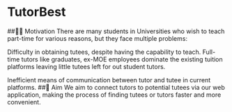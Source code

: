 # TutorBest
##💪🏼 Motivation
There are many students in Universities who wish to teach part-time for various reasons, but they face multiple problems:

Difficulty in obtaining tutees, despite having the capability to teach. Full-time tutors like graduates, ex-MOE employees dominate the existing tuition platforms leaving little tutees left for out student tutors.

Inefficient means of communication between tutor and tutee in current platforms.
##🎯 Aim
We aim to connect tutors to potential tutees via our web application, making the process of finding tutees or tutors faster and more convenient. 

